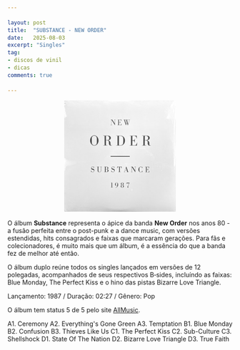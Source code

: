 ```yaml
---

layout: post
title:  "SUBSTANCE - NEW ORDER"
date:   2025-08-03
excerpt: "Singles"
tag:
- discos de vinil
- dicas
comments: true

---
```

<p align="center">
<img src="https://github.com/marcelocamera/marcelocamera.github.io/blob/master/assets/img/neworder-substance.jpg" width="250" height="250">
</p>

O álbum **Substance** representa o ápice da banda **New Order** nos anos 80 - a fusão perfeita entre o post-punk e a dance music, com versões estendidas, hits consagrados e faixas que marcaram gerações. Para fãs e colecionadores, é muito mais que um álbum, é a essência do que a banda fez de melhor até então.

O álbum duplo reúne todos os singles lançados em versões de 12 polegadas, acompanhados de seus respectivos B‑sides, incluíndo as faixas: Blue Monday, The Perfect Kiss e o hino das pistas Bizarre Love Triangle.

Lançamento: 1987 / Duração: 02:27 / Gênero: Pop

O álbum tem status 5 de 5 pelo site [AllMusic](https://www.allmusic.com/album/substance-mw0000191190).

A1. Ceremony 
A2. Everything's Gone Green 
A3. Temptation 
B1. Blue Monday 
B2. Confusion 
B3. Thieves Like Us 
C1. The Perfect Kiss 
C2. Sub-Culture 
C3. Shellshock 
D1. State Of The Nation 
D2. Bizarre Love Triangle 
D3. True Faith